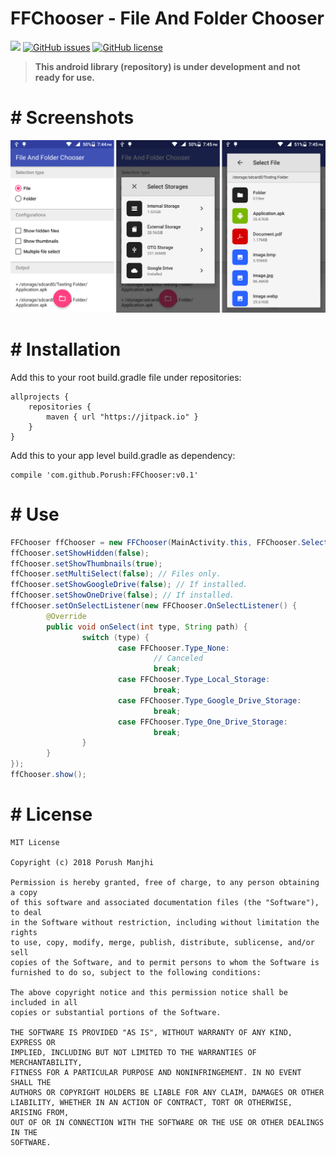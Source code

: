 # FFChooser - File And Folder Chooser
[![](https://img.shields.io/badge/jitpack-v0.1-brightgreen.svg?style=for-the-badge)](https://jitpack.io/#Porush/FFChooser) 
[![GitHub issues](https://img.shields.io/github/issues/Porush/FFChooser.svg?style=for-the-badge)](https://github.com/Porush/FFChooser/issues)
 [![GitHub license](https://img.shields.io/github/license/Porush/FFChooser.svg?style=for-the-badge)](https://github.com/Porush/FFChooser/blob/master/LICENSE)

> **This android library (repository) is under development and not ready for use.**

# # Screenshots
![screenshots](https://raw.githubusercontent.com/Porush/FFChooser/master/screenshots/screenshots.png "screenshots")

<!---
# Video
[![Video 1](http://img.youtube.com/vi/DYfP-UIKxH0/0.jpg)](http://www.youtube.com/watch?v=DYfP-UIKxH0)
--->

# # Installation
Add this to your root build.gradle file under repositories:

```Gradle
allprojects {
	repositories {
		maven { url "https://jitpack.io" }
	}
}
```

Add this to your app level build.gradle as dependency:
```Gradle
compile 'com.github.Porush:FFChooser:v0.1'
```

# # Use
```Java
FFChooser ffChooser = new FFChooser(MainActivity.this, FFChooser.Select_Type_File);
ffChooser.setShowHidden(false);
ffChooser.setShowThumbnails(true);
ffChooser.setMultiSelect(false); // Files only.
ffChooser.setShowGoogleDrive(false); // If installed.
ffChooser.setShowOneDrive(false); // If installed.
ffChooser.setOnSelectListener(new FFChooser.OnSelectListener() {
        @Override
        public void onSelect(int type, String path) {
                switch (type) {
                        case FFChooser.Type_None:
                                // Canceled
                                break;
                        case FFChooser.Type_Local_Storage:
                                break;
                        case FFChooser.Type_Google_Drive_Storage:
                                break;
                        case FFChooser.Type_One_Drive_Storage:
                                break;
                }
        }
});
ffChooser.show();
```

# # License
```
MIT License

Copyright (c) 2018 Porush Manjhi

Permission is hereby granted, free of charge, to any person obtaining a copy
of this software and associated documentation files (the "Software"), to deal
in the Software without restriction, including without limitation the rights
to use, copy, modify, merge, publish, distribute, sublicense, and/or sell
copies of the Software, and to permit persons to whom the Software is
furnished to do so, subject to the following conditions:

The above copyright notice and this permission notice shall be included in all
copies or substantial portions of the Software.

THE SOFTWARE IS PROVIDED "AS IS", WITHOUT WARRANTY OF ANY KIND, EXPRESS OR
IMPLIED, INCLUDING BUT NOT LIMITED TO THE WARRANTIES OF MERCHANTABILITY,
FITNESS FOR A PARTICULAR PURPOSE AND NONINFRINGEMENT. IN NO EVENT SHALL THE
AUTHORS OR COPYRIGHT HOLDERS BE LIABLE FOR ANY CLAIM, DAMAGES OR OTHER
LIABILITY, WHETHER IN AN ACTION OF CONTRACT, TORT OR OTHERWISE, ARISING FROM,
OUT OF OR IN CONNECTION WITH THE SOFTWARE OR THE USE OR OTHER DEALINGS IN THE
SOFTWARE.
```
